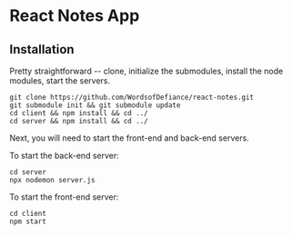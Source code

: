 # React Notes App

## Installation

Pretty straightforward -- clone, initialize the submodules, install the node modules, start the servers.

```
git clone https://github.com/WordsofDefiance/react-notes.git
git submodule init && git submodule update
cd client && npm install && cd ../
cd server && npm install && cd ../
```

Next, you will need to start the front-end and back-end servers.

To start the back-end server:
```
cd server
npx nodemon server.js
```

To start the front-end server:
```
cd client
npm start
```
